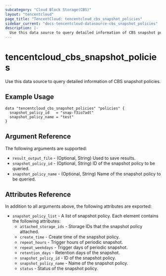 ```yaml
---
subcategory: "Cloud Block Storage(CBS)"
layout: "tencentcloud"
page_title: "TencentCloud: tencentcloud_cbs_snapshot_policies"
sidebar_current: "docs-tencentcloud-datasource-cbs_snapshot_policies"
description: |-
  Use this data source to query detailed information of CBS snapshot policies.
---
```


# tencentcloud_cbs_snapshot_policies

Use this data source to query detailed information of CBS snapshot policies.

## Example Usage

```hcl
data "tencentcloud_cbs_snapshot_policies" "policies" {
  snapshot_policy_id   = "snap-f3io7adt"
  snapshot_policy_name = "test"
}
```

## Argument Reference

The following arguments are supported:

* `result_output_file` - (Optional, String) Used to save results.
* `snapshot_policy_id` - (Optional, String) ID of the snapshot policy to be queried.
* `snapshot_policy_name` - (Optional, String) Name of the snapshot policy to be queried.

## Attributes Reference

In addition to all arguments above, the following attributes are exported:

* `snapshot_policy_list` - A list of snapshot policy. Each element contains the following attributes:
  * `attached_storage_ids` - Storage IDs that the snapshot policy attached.
  * `create_time` - Create time of the snapshot policy.
  * `repeat_hours` - Trigger hours of periodic snapshot.
  * `repeat_weekdays` - Trigger days of periodic snapshot.
  * `retention_days` - Retention days of the snapshot.
  * `snapshot_policy_id` - ID of the snapshot policy.
  * `snapshot_policy_name` - Name of the snapshot policy.
  * `status` - Status of the snapshot policy.



